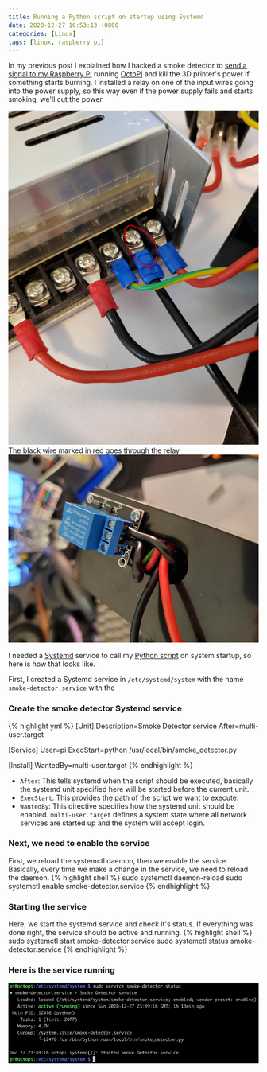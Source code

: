 ```yaml
---
title: Running a Python script on startup using Systemd
date: 2020-12-27 16:53:13 +0800
categories: [Linux]
tags: [linux, raspberry pi]
---
```


In my previous post I explained how I hacked a smoke detector to [send a signal to my Raspberry Pi](/posts/Raspberry-Pi-smoke-detector/) running [OctoPi](https://github.com/guysoft/OctoPi) and kill the 3D printer's power if something starts burning. I installed a relay on one of the input wires going into the power supply, so this way even if the power supply fails and starts smoking, we'll cut the power.

![3d-printer-power-supply](/assets/img/smoke-detector/3d-printer-power-supply.jpg)
The black wire marked in red goes through the relay
![relay](/assets/img/smoke-detector/relay.jpg)

I needed a [Systemd](https://en.wikipedia.org/wiki/Systemd) service to call my [Python script](/posts/raspberry-pi-smoke-detector-script/) on system startup, so here is how that looks like. 

First, I created a Systemd service in `/etc/systemd/system` with the name `smoke-detector.service` with the
### Create the smoke detector Systemd service
{% highlight yml %}
[Unit]
Description=Smoke Detector service
After=multi-user.target

[Service]
User=pi
ExecStart=python /usr/local/bin/smoke_detector.py

[Install]
WantedBy=multi-user.target
{% endhighlight %}

* `After`: This tells systemd when the script should be executed, basically the systemd unit specified here will be started before the current unit.
* `ExecStart`: This provides the path of the script we want to execute.
* `WantedBy`: This directive specifies how the systemd unit should be enabled. `multi-user.target` defines a system state where all network services are started up and the system will accept login.

### Next, we need to enable the service
First, we reload the systemctl daemon, then we enable the service. Basically, every time we make a change in the service, we need to reload the daemon.
{% highlight shell %}
sudo systemctl daemon-reload
sudo systemctl enable smoke-detector.service
{% endhighlight %}

### Starting the service
Here, we start the systemd service and check it's status. If everything was done right, the service should be active and running.
{% highlight shell %}
sudo systemctl start smoke-detector.service
sudo systemctl status smoke-detector.service
{% endhighlight %}

### Here is the service running
![smoke-detector-systemd-service](/assets/img/smoke-detector/smoke-detector-systemd-service.png)
